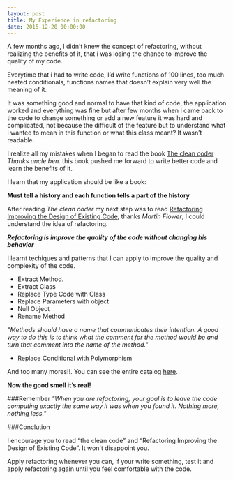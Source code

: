 ```yaml
---
layout: post
title: My Experience in refactoring
date: 2015-12-20 00:00:00
---
```


A few months ago, I didn’t knew the concept of refactoring, without realizing the benefits of  it, that i was losing the chance to improve the quality of my code.

Everytime that i had to write code, I’d write functions of 100 lines, too much nested conditionals,  functions names that doesn’t explain very well the meaning of it.

It was something good and normal to have that kind of code, the application worked and everything was fine but after few months when I came back to the code to change something or add a new feature it was hard and complicated, not because the difficult of the feature but to understand what i wanted to mean in this function or what this class meant? It wasn’t readable.

I realize all my mistakes when I began to read  the book [ The clean coder ]( http://www.amazon.com/Clean-Coder-Conduct-Professional-Programmers/dp/0137081073/ref=sr_1_2?ie=UTF8&qid=1450624755&sr=8-2&keywords=the+clean+code )
*Thanks uncle ben*.
this book pushed me forward to write better code and learn the benefits of it.

I learn that my application should be like a book:

**Must tell a history and each function tells a part of the history**

After reading *The clean coder* my next step was to read [Refactoring Improving the Design of Existing Code](http://www.amazon.com/Refactoring-Improving-Design-Existing-Code/dp/0201485672/ref=sr_1_1?ie=UTF8&qid=1450625125&sr=8-1&keywords=refactoring+improving+the+design+of+existing+code), thanks *Martin Flower*, I could understand the idea of refactoring.

***Refactoring is improve the quality of the code without changing his behavior***

I learnt techiques and patterns that I can apply to improve the quality and complexity of the code.

- Extract Method.
- Extract Class
- Replace Type Code with Class
- Replace Parameters with object
- Null Object
- Rename Method

*"Methods should have a name that communicates their intention. A good way to do this is to think what the comment for the
method would be and turn that comment into the name of the method."*

- Replace Conditional with Polymorphism

And too many mores!!. You can see the entire catalog [here](http://refactoring.com/catalog/).

**Now the good smell it’s real!**


###Remember
*"When you are refactoring,
your goal is to leave the code computing exactly the same way it was when you found it.
Nothing more, nothing less."*


###Conclution

I encourage you to read “the clean code” and “Refactoring Improving the Design of Existing Code”. It won't disappoint you.

Apply refactoring whenever you can, if your write something, test it and apply refactoring again until you feel comfortable with the code.
